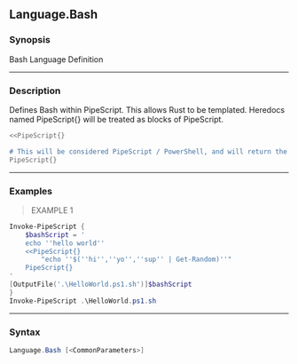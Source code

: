 Language.Bash
-------------




### Synopsis
Bash Language Definition



---


### Description

Defines Bash within PipeScript.
This allows Rust to be templated.
Heredocs named PipeScript{} will be treated as blocks of PipeScript.
```bash
<<PipeScript{}

# This will be considered PipeScript / PowerShell, and will return the contents of a bash script.
PipeScript{}
```



---


### Examples
> EXAMPLE 1

```PowerShell
Invoke-PipeScript {
    $bashScript = '
    echo ''hello world''
    <<PipeScript{}
        "echo ''$(''hi'',''yo'',''sup'' | Get-Random)''"
    PipeScript{}
'
[OutputFile('.\HelloWorld.ps1.sh')]$bashScript
}
Invoke-PipeScript .\HelloWorld.ps1.sh
```


---


### Syntax
```PowerShell
Language.Bash [<CommonParameters>]
```
